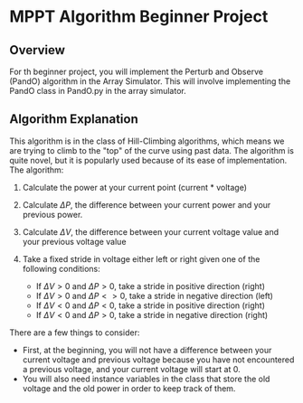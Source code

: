 # MPPT Algorithm Beginner Project
## Overview
For th beginner project, you will implement the Perturb and Observe (PandO) algorithm in the Array Simulator. This will involve implementing the PandO class in PandO.py in the array simulator.

## Algorithm Explanation
This algorithm is in the class of Hill-Climbing algorithms, which means we are trying to climb to the "top" of the curve using past data.
The algorithm is quite novel, but it is popularly used because of its ease of implementation.
The algorithm:
1. Calculate the power at your current point (current * voltage)
2. Calculate $\Delta P$, the difference between your current power and your previous power.
3. Calculate $\Delta V$, the difference between your current voltage value and your previous voltage value
4. Take a fixed stride in voltage either left or right given one of the following conditions:

    - If $\Delta V > 0$ and $\Delta P > 0$, take a stride in positive direction (right)
    -  If $\Delta V > 0$ and $\Delta P <> 0$, take a stride in negative direction (left)
    - If $\Delta V < 0$ and $\Delta P < 0$, take a stride in positive direction (right)
    - If $\Delta V < 0$ and $\Delta P > 0$, take a stride in negative direction (right)

There are a few things to consider:

- First, at the beginning, you will not have a difference between your current voltage and previous voltage because you have not encountered a previous voltage, and your current voltage will start at 0.
- You will also need instance variables in the class that store the old voltage and the old power in order to keep track of them.
